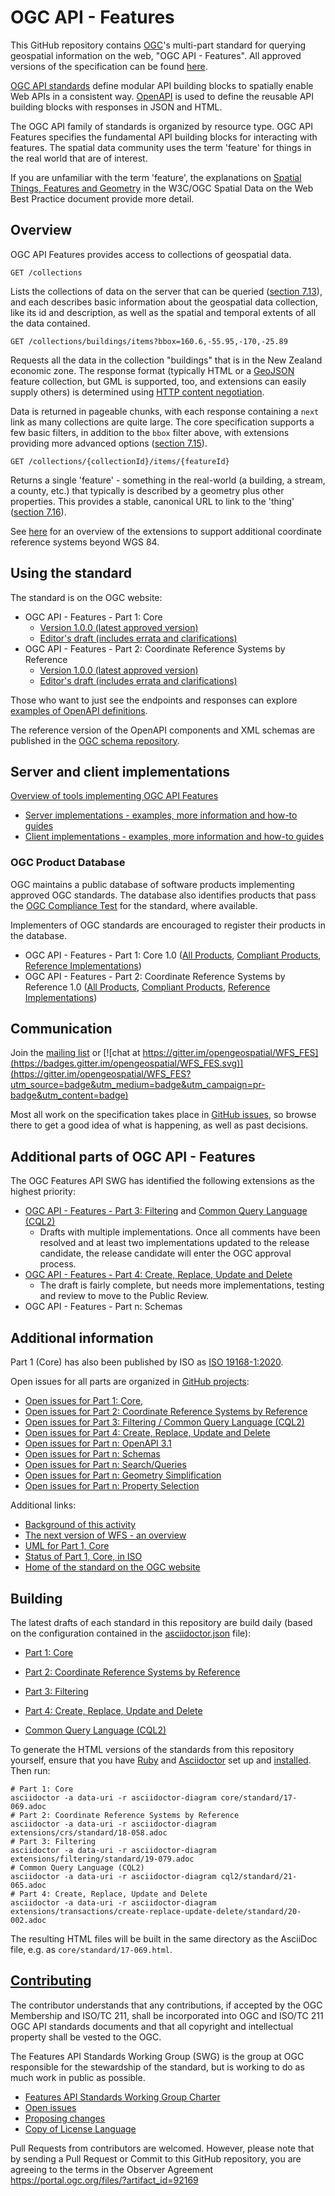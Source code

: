 # OGC API - Features

This GitHub repository contains [OGC](https://www.ogc.org)'s
multi-part standard for querying geospatial information on the web, "OGC API - Features".
All approved versions of the specification can be found [here](https://www.opengeospatial.org/standards/ogcapi-features).

[OGC API standards](https://ogcapi.ogc.org/) define modular API building blocks to spatially enable Web APIs
in a consistent way. [OpenAPI](https://openapis.org) is used to define the reusable
API building blocks with responses in JSON and HTML.

The OGC API family of standards is organized by resource type. OGC API Features
specifies the fundamental API building blocks for interacting with features.
The spatial data community uses the term 'feature' for things in the real world
that are of interest.

If you are unfamiliar with the term 'feature', the explanations on
[Spatial Things, Features and Geometry](https://www.w3.org/TR/sdw-bp/#spatial-things-features-and-geometry)
in the W3C/OGC Spatial Data on the Web Best Practice document provide more detail.

## Overview

OGC API Features provides access to collections of geospatial data.

```
GET /collections
```

Lists the collections of data on the server that can be queried ([section 7.13](http://www.opengis.net/doc/IS/ogcapi-features-1/1.0#_collections_)),
and each describes basic information about the geospatial data collection, like its id and description, as well as the
spatial and temporal extents of all the data contained.

```
GET /collections/buildings/items?bbox=160.6,-55.95,-170,-25.89
```

Requests all the data in the collection "buildings" that is in the New Zealand economic zone.
The response format (typically HTML or a [GeoJSON](https://geojson.org/) feature
collection, but GML is supported, too, and extensions can easily supply others) is determined using
[HTTP content negotiation](https://restfulapi.net/content-negotiation/).

Data is returned in pageable chunks, with each response containing a `next` link
as many collections are quite large. The core specification supports a few basic filters, in
addition to the `bbox` filter above, with extensions providing more advanced options
([section 7.15](http://www.opengis.net/doc/IS/ogcapi-features-1/1.0#_items_)).

```
GET /collections/{collectionId}/items/{featureId}
```

Returns a single 'feature' - something in the real-world (a building,
a stream, a county, etc.) that typically is described by a geometry plus other properties.
This provides a stable, canonical URL to link to the 'thing'
([section 7.16](http://www.opengis.net/doc/IS/ogcapi-features-1/1.0#_feature_)).

See [here](https://github.com/opengeospatial/ogcapi-features/tree/master/extensions/crs) for
an overview of the extensions to support additional coordinate reference systems beyond WGS 84.

## Using the standard

The standard is on the OGC website:

* OGC API - Features - Part 1: Core
  * [Version 1.0.0 (latest approved version)](https://docs.ogc.org/is/17-069r3/17-069r3.html)
  * [Editor's draft (includes errata and clarifications)](https://docs.ogc.org/DRAFTS/17-069r4.html)
* OGC API - Features - Part 2: Coordinate Reference Systems by Reference
  * [Version 1.0.0 (latest approved version)](https://docs.ogc.org/is/18-058/18-058.html)
  * [Editor's draft (includes errata and clarifications)](https://docs.ogc.org/DRAFTS/18-058r1.html)

Those who want to just see the endpoints and responses can explore [examples of
OpenAPI definitions](https://github.com/opengeospatial/ogcapi-features/tree/master/core/examples/openapi).

The reference version of the OpenAPI components and XML schemas are published
in the [OGC schema repository](http://schemas.opengis.net/ogcapi/features/).

## Server and client implementations

[Overview of tools implementing OGC API Features](implementations/README.adoc)

* [Server implementations - examples, more information and how-to guides](implementations/servers/README.md)
* [Client implementations - examples, more information and how-to guides](implementations/clients/README.md)

### OGC Product Database

OGC maintains a public database of software products implementing approved OGC standards. The database also identifies products that pass the [OGC Compliance Test](https://www.ogc.org/compliance) for the standard, where available.

Implementers of OGC standards are encouraged to register their products in the database.

* OGC API - Features - Part 1: Core 1.0 ([All Products](https://www.ogc.org/resource/products?display_opt=3&specid=1022), [Compliant Products](https://www.ogc.org/resource/products?display_opt=1&specid=1022), [Reference Implementations](https://www.ogc.org/resource/products?display_opt=2&specid=1022))
* OGC API - Features - Part 2: Coordinate Reference Systems by Reference 1.0 ([All Products](https://www.ogc.org/resource/products?display_opt=3&specid=1121), [Compliant Products](https://www.ogc.org/resource/products?display_opt=1&specid=1121), [Reference Implementations](https://www.ogc.org/resource/products?display_opt=2&specid=1121))

## Communication

Join the [mailing list](https://lists.ogc.org/mailman/listinfo/wfs-fes.swg) or [![chat at https://gitter.im/opengeospatial/WFS_FES](https://badges.gitter.im/opengeospatial/WFS_FES.svg)](https://gitter.im/opengeospatial/WFS_FES?utm_source=badge&utm_medium=badge&utm_campaign=pr-badge&utm_content=badge)

Most all work on the specification takes place in [GitHub issues](https://github.com/opengeospatial/ogcapi-features/issues),
so browse there to get a good idea of what is happening, as well as past decisions.

## Additional parts of OGC API - Features

The OGC Features API SWG has identified the following extensions as the highest priority:

* [OGC API - Features - Part 3: Filtering](https://docs.ogc.org/DRAFTS/19-079r1.html) and [Common Query Language (CQL2)](https://docs.ogc.org/DRAFTS/21-065.html)
  * Drafts with multiple implementations. Once all comments have been resolved and at least two implementations updated to the release candidate, the release candidate will enter the OGC approval process.
* [OGC API - Features - Part 4: Create, Replace, Update and Delete](https://docs.ogc.org/DRAFTS/20-002.html)
  * The draft is fairly complete, but needs more implementations, testing and review to move to the Public Review.
* OGC API - Features - Part n: Schemas

## Additional information

Part 1 (Core) has also been published by ISO as [ISO 19168-1:2020](https://www.iso.org/standard/32586.html).

Open issues for all parts are organized in [GitHub projects](https://github.com/opengeospatial/ogcapi-features/projects):

* [Open issues for Part 1: Core](https://github.com/opengeospatial/ogcapi-features/projects/1),
* [Open issues for Part 2: Coordinate Reference Systems by Reference](https://github.com/opengeospatial/ogcapi-features/projects/2)
* [Open issues for Part 3: Filtering / Common Query Language (CQL2)](https://github.com/opengeospatial/ogcapi-features/projects/4)
* [Open issues for Part 4: Create, Replace, Update and Delete](https://github.com/opengeospatial/ogcapi-features/projects/3)
* [Open issues for Part n: OpenAPI 3.1](https://github.com/opengeospatial/ogcapi-features/projects/7)
* [Open issues for Part n: Schemas](https://github.com/opengeospatial/ogcapi-features/projects/11)
* [Open issues for Part n: Search/Queries](https://github.com/opengeospatial/ogcapi-features/projects/10)
* [Open issues for Part n: Geometry Simplification](https://github.com/opengeospatial/ogcapi-features/projects/13)
* [Open issues for Part n: Property Selection](https://github.com/opengeospatial/ogcapi-features/projects/12)

Additional links:

* [Background of this activity](docs/background.md)
* [The next version of WFS - an overview](docs/overview.md)
* [UML for Part 1, Core](docs/uml/README.md)
* [Status of Part 1, Core, in ISO](https://www.iso.org/standard/32586.html)
* [Home of the standard on the OGC website](https://www.opengeospatial.org/standards/ogcapi-features)

## Building

The latest drafts of each standard in this repository are build daily (based on the configuration contained in the [asciidoctor.json](https://github.com/opengeospatial/ogcapi-features/blob/master/asciidoctor.json) file):

* [Part 1: Core](https://docs.ogc.org/DRAFTS/17-069r4.html)
* [Part 2: Coordinate Reference Systems by Reference](https://docs.ogc.org/DRAFTS/18-058r1.html)
* [Part 3: Filtering](https://docs.ogc.org/DRAFTS/19-079r1.html)
* [Part 4: Create, Replace, Update and Delete](https://docs.ogc.org/DRAFTS/20-002.html)

* [Common Query Language (CQL2)](https://docs.ogc.org/DRAFTS/21-065.html)

To generate the HTML versions of the standards from this repository yourself, ensure that you have [Ruby](https://www.ruby-lang.org/en/) and
[Asciidoctor](https://asciidoctor.org/) set up and [installed](https://asciidoctor.org/docs/#get-started-with-asciidoctor).
Then run:

```text
# Part 1: Core
asciidoctor -a data-uri -r asciidoctor-diagram core/standard/17-069.adoc
# Part 2: Coordinate Reference Systems by Reference
asciidoctor -a data-uri -r asciidoctor-diagram extensions/crs/standard/18-058.adoc
# Part 3: Filtering
asciidoctor -a data-uri -r asciidoctor-diagram extensions/filtering/standard/19-079.adoc
# Common Query Language (CQL2)
asciidoctor -a data-uri -r asciidoctor-diagram cql2/standard/21-065.adoc
# Part 4: Create, Replace, Update and Delete
asciidoctor -a data-uri -r asciidoctor-diagram extensions/transactions/create-replace-update-delete/standard/20-002.adoc
```

The resulting HTML files will be built in the same directory as the AsciiDoc file, e.g. as `core/standard/17-069.html`.

## [Contributing](CONTRIBUTING.md)

The contributor understands that any contributions, if accepted by the OGC Membership and ISO/TC 211, shall be incorporated into OGC and ISO/TC 211 OGC API standards documents and that all copyright and intellectual property shall be vested to the OGC.

The Features API Standards Working Group (SWG) is the group at OGC responsible for the stewardship of the standard, but is working to do as much work in public as possible.

* [Features API Standards Working Group Charter](CHARTER.adoc)
* [Open issues](https://github.com/opengeospatial/ogcapi-features/issues)
* [Proposing changes](https://github.com/opengeospatial/ogcapi-features/wiki/Propose-a-change-to-a-draft-of-a-specification-document)
* [Copy of License Language](https://raw.githubusercontent.com/opengeospatial/ogcapi-features/master/LICENSE)

Pull Requests from contributors are welcomed. However, please note that by sending a Pull Request or Commit to this GitHub repository, you are agreeing to the terms in the Observer Agreement https://portal.ogc.org/files/?artifact_id=92169
